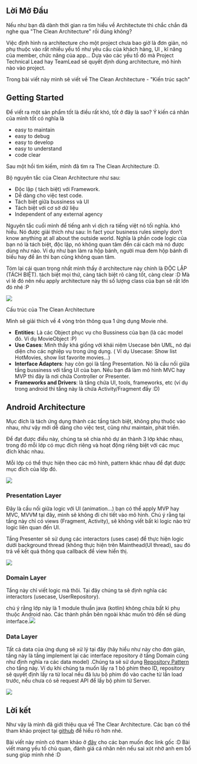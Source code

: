 ## Lời Mở Đầu

Nếu như bạn đã dành thời gian ra tìm hiểu về Architectute thì chắc chắn đã nghe qua "The Clean Architecture" rồi đúng không?

Việc định hình ra architecture cho một project chưa bao giờ là đơn giản, nó phụ thuộc vào rất nhiều yếu tố như yêu cầu của khách hàng, UI , kĩ năng của member, chức năng của app... Dựa vào các yếu tố đó mà Project Technical Lead hay TeamLead sẽ quyết định dùng architecture, mô hình nào vào project.

Trong bài viết này mình sẽ viết về The Clean Architecture - "Kiến trúc sạch"

## Getting Started

Để viết ra một sản phẩm tốt là điều rất khó, tốt ở đây là sao? Ý kiến cá nhân của mình tốt có nghĩa là
* easy to maintain
* easy to debug
* easy to develop
* easy to understand
* code clear


Sau một hồi tìm kiếm, mình đã tìm ra The Clean Architecture :D. 

Bộ nguyên tắc của Clean Architecture như sau:

* Độc lập ( tách biệt) với Framework.
* Dễ dàng cho việc test code.
* Tách biệt giữa bussiness và UI 
* Tách biệt với cơ sở dữ liệu
* Independent of any external agency

Nguyên tắc cuối mình để tiếng anh vì dịch ra tiếng việt nó tối nghĩa. khó hiểu. Nó được giải thích như sau: In fact your business rules simply don’t know anything at all about the outside world. Nghĩa là phần code logic của bạn nó là tách biệt, độc lập, nó không quan tâm đến cái cách mà nó được dùng như nào. Ví dụ như bạn làm ra hộp bánh, người mua đem hộp bánh đi biếu hay để ăn thì bạn cũng không quan tâm.

Tóm lại cái quan trọng nhất mình thấy ở architecture này chính là ĐỘC LẬP (TÁCH BIỆT). tách biệt mọi thứ, càng tách biệt rõ càng tốt, càng clear :D Mà vì lẽ đó nên nếu apply architecture này thì số lượng class của bạn sẽ rất lớn đó nhé :P


![](https://images.viblo.asia/b2bb84c1-933a-4f9e-bd2c-216375c283e5.PNG)

Cấu trúc của The Clean Architecture

Mình sẽ giải thích về 4 vòng tròn thông qua 1 ứng dụng Movie nhé. 

* **Entities**: Là các Object phục vụ cho Bussiness của bạn (là các model đó. Ví dụ MovieObject :P)
* **Use Cases**: Mình thấy khá giống với khái niệm Usecase bên UML, nó đại diện cho các nghiệp vụ trong ứng dụng. ( Ví dụ Usecase: Show list HotMovies, show list favorite movies...)
* **Interface Adapters**: hay còn gọi là tầng Presentation. Nó là cầu nối giữa tầng bussiness với tầng UI của bạn. Nếu bạn đã làm mô hình MVC hay MVP thì đây là nơi chứa Controller or Presenter.
* **Frameworks and Drivers**: là tầng chứa UI, tools, frameworks, etc (ví dụ trong android thì tầng này là chứa Activity/Fragment đấy :D)

## Android Architecture

Mục đích là tách ứng dụng thành các tầng tách biệt, không phụ thuộc vào nhau, như vậy mới dễ dàng cho việc test, cũng như maintain, phát triển.

Để đạt được điều này, chúng ta sẽ chia nhỏ dự án thành 3 lớp khác nhau, trong đó mỗi lớp có mục đích riêng và hoạt động riêng biệt với các mục đích khác nhau.

Mỗi lớp có thể thực hiện theo các mô hình, pattern khác nhau để đạt được mục đích của lớp đó.

![](https://images.viblo.asia/fee23908-86f6-4670-88ec-b28de8e0828a.PNG)

### Presentation Layer
Đây là cầu nối giữa  logic với UI (animation...) bạn có thể apply MVP hay MVC, MVVM tại đây, mình sẽ không đi chi tiết vào mô hình. Chú ý rằng tại tầng này chỉ có views (Fragment, Activity), sẽ không viết bất kì logic nào trừ logic liên quan đến UI.

Tầng Presenter sẽ sử dụng các interactors (uses case) để thực hiện logic dưới background thread (không thực hiện trên Mainthead(UI thread), sau đó trả về kết quả thông qua callback để view hiển thị.

![](https://images.viblo.asia/c288f2cf-de0d-42e1-8b9f-b8c12f348905.PNG)

### Domain Layer

Tầng này chỉ viết logic mà thôi. Tại đây chúng ta sẽ định nghĩa các interactors (usecase, UserRepository). 

chú ý rằng lớp này là 1 module thuần java (kotlin) không chứa bất kì phụ thuộc Android nào. Các thành phần bên ngoài khác muốn trỏ đến sẽ dùng interface.![](https://images.viblo.asia/ebd7402d-8c2b-4810-ae6d-fa2688e19a19.PNG)

### Data Layer

Tất cả data của ứng dụng sẽ xử lý tại đây (hãy hiểu như này cho đơn giản, tầng này là tầng implement lại các interface repository ở tầng Domain cũng như định nghĩa ra các data model) .Chúng ta sẽ sử dụng [Repository Pattern](https://martinfowler.com/eaaCatalog/repository.html) cho tầng này.
Ví dụ khi chúng ta muốn lấy ra 1 bộ phim theo ID, repository sẽ quyết định lấy ra từ local nếu đã lưu bộ phim đó vào cache từ lần load trước, nếu chưa có sẽ request API để lấy bộ phim từ Server.

![](https://images.viblo.asia/914eef4b-26f4-46fe-b185-e8afcd8bdbac.PNG)

## Lời kết

Như vậy là mình đã giới thiệu qua về The Clear Architecture. Các bạn có thể tham khảo project tại [github](https://github.com/android10/Android-CleanArchitecture) để hiểu rõ hơn nhé.

Bài viết này mình có tham khảo ở [đây](https://fernandocejas.com/2014/09/03/architecting-android-the-clean-way/)  cho các bạn muốn đọc link gốc :D
Bài viết mang yếu tố chủ quan, đánh giá cá nhân nên nếu sai xót nhờ anh em bổ sung giúp mình nhé :D